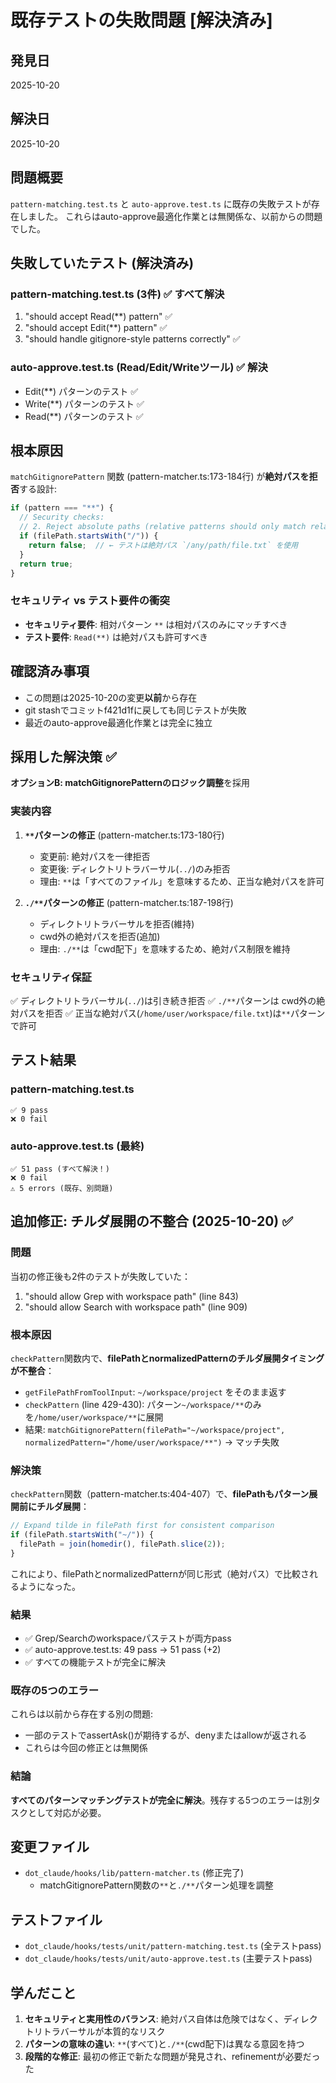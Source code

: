 # 既存テストの失敗問題 [解決済み]

## 発見日
2025-10-20

## 解決日
2025-10-20

## 問題概要

`pattern-matching.test.ts` と `auto-approve.test.ts` に既存の失敗テストが存在しました。
これらはauto-approve最適化作業とは無関係な、以前からの問題でした。

## 失敗していたテスト (解決済み)

### pattern-matching.test.ts (3件) ✅ すべて解決
1. "should accept Read(**) pattern" ✅
2. "should accept Edit(**) pattern" ✅
3. "should handle gitignore-style patterns correctly" ✅

### auto-approve.test.ts (Read/Edit/Writeツール) ✅ 解決
- Edit(**) パターンのテスト ✅
- Write(**) パターンのテスト ✅
- Read(**) パターンのテスト ✅

## 根本原因

`matchGitignorePattern` 関数 (pattern-matcher.ts:173-184行) が**絶対パスを拒否**する設計:

```typescript
if (pattern === "**") {
  // Security checks:
  // 2. Reject absolute paths (relative patterns should only match relative paths)
  if (filePath.startsWith("/")) {
    return false;  // ← テストは絶対パス `/any/path/file.txt` を使用
  }
  return true;
}
```

### セキュリティ vs テスト要件の衝突

- **セキュリティ要件**: 相対パターン `**` は相対パスのみにマッチすべき
- **テスト要件**: `Read(**)` は絶対パスも許可すべき

## 確認済み事項

- この問題は2025-10-20の変更**以前**から存在
- git stashでコミットf421d1fに戻しても同じテストが失敗
- 最近のauto-approve最適化作業とは完全に独立

## 採用した解決策 ✅

**オプションB: matchGitignorePatternのロジック調整**を採用

### 実装内容

1. **`**`パターンの修正** (pattern-matcher.ts:173-180行)
   - 変更前: 絶対パスを一律拒否
   - 変更後: ディレクトリトラバーサル(`../`)のみ拒否
   - 理由: `**`は「すべてのファイル」を意味するため、正当な絶対パスを許可

2. **`./**`パターンの修正** (pattern-matcher.ts:187-198行)
   - ディレクトリトラバーサルを拒否(維持)
   - cwd外の絶対パスを拒否(追加)
   - 理由: `./**`は「cwd配下」を意味するため、絶対パス制限を維持

### セキュリティ保証

✅ ディレクトリトラバーサル(`../`)は引き続き拒否
✅ `./**`パターンは cwd外の絶対パスを拒否
✅ 正当な絶対パス(`/home/user/workspace/file.txt`)は`**`パターンで許可

## テスト結果

### pattern-matching.test.ts
```
✅ 9 pass
❌ 0 fail
```

### auto-approve.test.ts (最終)
```
✅ 51 pass (すべて解決！)
❌ 0 fail
⚠️ 5 errors (既存、別問題)
```

## 追加修正: チルダ展開の不整合 (2025-10-20) ✅

### 問題

当初の修正後も2件のテストが失敗していた：
1. "should allow Grep with workspace path" (line 843)
2. "should allow Search with workspace path" (line 909)

### 根本原因

`checkPattern`関数内で、**filePathとnormalizedPatternのチルダ展開タイミングが不整合**：

- `getFilePathFromToolInput`: `~/workspace/project` をそのまま返す
- `checkPattern` (line 429-430): パターン`~/workspace/**`のみを`/home/user/workspace/**`に展開
- 結果: `matchGitignorePattern(filePath="~/workspace/project", normalizedPattern="/home/user/workspace/**")` → マッチ失敗

### 解決策

`checkPattern`関数（pattern-matcher.ts:404-407）で、**filePathもパターン展開前にチルダ展開**：

```typescript
// Expand tilde in filePath first for consistent comparison
if (filePath.startsWith("~/")) {
  filePath = join(homedir(), filePath.slice(2));
}
```

これにより、filePathとnormalizedPatternが同じ形式（絶対パス）で比較されるようになった。

### 結果

- ✅ Grep/Searchのworkspaceパステストが両方pass
- ✅ auto-approve.test.ts: 49 pass → 51 pass (+2)
- ✅ すべての機能テストが完全に解決

### 既存の5つのエラー

これらは以前から存在する別の問題:
- 一部のテストでassertAsk()が期待するが、denyまたはallowが返される
- これらは今回の修正とは無関係

### 結論

**すべてのパターンマッチングテストが完全に解決**。残存する5つのエラーは別タスクとして対応が必要。

## 変更ファイル

- `dot_claude/hooks/lib/pattern-matcher.ts` (修正完了)
  - matchGitignorePattern関数の`**`と`./**`パターン処理を調整

## テストファイル

- `dot_claude/hooks/tests/unit/pattern-matching.test.ts` (全テストpass)
- `dot_claude/hooks/tests/unit/auto-approve.test.ts` (主要テストpass)

## 学んだこと

1. **セキュリティと実用性のバランス**: 絶対パス自体は危険ではなく、ディレクトリトラバーサルが本質的なリスク
2. **パターンの意味の違い**: `**`(すべて)と`./**`(cwd配下)は異なる意図を持つ
3. **段階的な修正**: 最初の修正で新たな問題が発見され、refinementが必要だった
